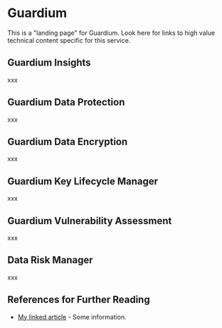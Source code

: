 # Guardium

This is a "landing page" for Guardium.  Look here for links to high value technical content specific for this service.

## Guardium Insights

xxx

## Guardium Data Protection

xxx

## Guardium Data Encryption

xxx

## Guardium Key Lifecycle Manager

xxx

## Guardium Vulnerability Assessment

xxx

## Data Risk Manager

xxx

## References for Further Reading
- [My linked article](https://cloud.ibm.com) - Some information.
